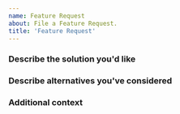 ```yaml
---
name: Feature Request
about: File a Feature Request.
title: 'Feature Request'
---
```


<!---
Before filing an issue/requirement please review the following:
  Existing issues: https://github.com/RiceBen/branch-cleaner-action/issues
  Existing discussions: https://github.com/RiceBen/branch-cleaner-action/discussions
-->

### Describe the solution you'd like

<!--
  Provide a clear and concise description of what you want to happen.
-->

### Describe alternatives you've considered

<!--
  Let us know about other solutions you've tried or researched.
-->

### Additional context

<!--
  Is there anything else you can add about the proposal?
  You might want to link to related issues here, if you haven't already.
-->